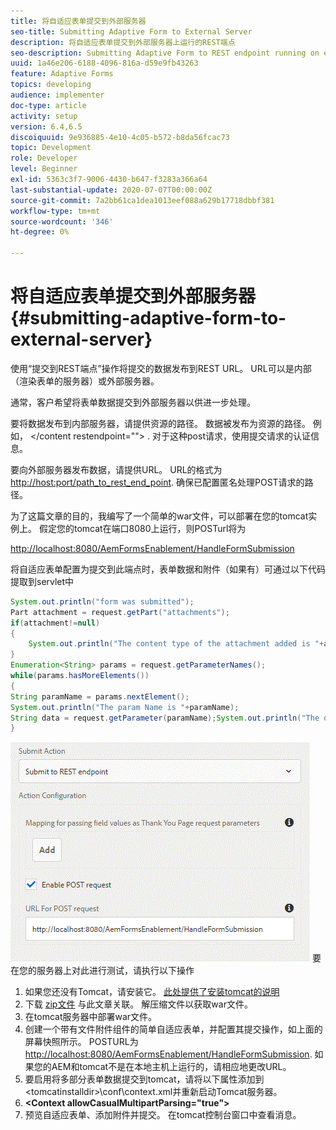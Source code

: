 ```yaml
---
title: 将自适应表单提交到外部服务器
seo-title: Submitting Adaptive Form to External Server
description: 将自适应表单提交到外部服务器上运行的REST端点
seo-description: Submitting Adaptive Form to REST endpoint running on external server
uuid: 1a46e206-6188-4096-816a-d59e9fb43263
feature: Adaptive Forms
topics: developing
audience: implementer
doc-type: article
activity: setup
version: 6.4,6.5
discoiquuid: 9e936885-4e10-4c05-b572-b8da56fcac73
topic: Development
role: Developer
level: Beginner
exl-id: 5363c3f7-9006-4430-b647-f3283a366a64
last-substantial-update: 2020-07-07T00:00:00Z
source-git-commit: 7a2bb61ca1dea1013eef088a629b17718dbbf381
workflow-type: tm+mt
source-wordcount: '346'
ht-degree: 0%

---
```


# 将自适应表单提交到外部服务器 {#submitting-adaptive-form-to-external-server}

使用“提交到REST端点”操作将提交的数据发布到REST URL。 URL可以是内部（渲染表单的服务器）或外部服务器。

通常，客户希望将表单数据提交到外部服务器以供进一步处理。

要将数据发布到内部服务器，请提供资源的路径。 数据被发布为资源的路径。 例如， &lt;/content restendpoint=&quot;&quot;> . 对于这种post请求，使用提交请求的认证信息。

要向外部服务器发布数据，请提供URL。 URL的格式为 <http://host:port/path_to_rest_end_point>. 确保已配置匿名处理POST请求的路径。

为了这篇文章的目的，我编写了一个简单的war文件，可以部署在您的tomcat实例上。 假定您的tomcat在端口8080上运行，则POSTurl将为

<http://localhost:8080/AemFormsEnablement/HandleFormSubmission>

将自适应表单配置为提交到此端点时，表单数据和附件（如果有）可通过以下代码提取到servlet中

```java
System.out.println("form was submitted");
Part attachment = request.getPart("attachments");
if(attachment!=null)
{
    System.out.println("The content type of the attachment added is "+attachment.getContentType());
}
Enumeration<String> params = request.getParameterNames();
while(params.hasMoreElements())
{
String paramName = params.nextElement();
System.out.println("The param Name is "+paramName);
String data = request.getParameter(paramName);System.out.println("The data  is "+data);
}
```

![表单提交](assets/formsubmission.gif)
要在您的服务器上对此进行测试，请执行以下操作

1. 如果您还没有Tomcat，请安装它。 [此处提供了安装tomcat的说明](https://helpx.adobe.com/experience-manager/kt/forms/using/preparing-datasource-for-form-data-model-tutorial-use.html)
1. 下载 [zip文件](assets/aemformsenablement.zip) 与此文章关联。 解压缩文件以获取war文件。
1. 在tomcat服务器中部署war文件。
1. 创建一个带有文件附件组件的简单自适应表单，并配置其提交操作，如上面的屏幕快照所示。 POSTURL为 <http://localhost:8080/AemFormsEnablement/HandleFormSubmission>. 如果您的AEM和tomcat不是在本地主机上运行的，请相应地更改URL。
1. 要启用将多部分表单数据提交到tomcat，请将以下属性添加到 &lt;tomcatinstalldir>\conf\context.xml并重新启动Tomcat服务器。
1. **&lt;Context allowCasualMultipartParsing=&quot;true&quot;>**
1. 预览自适应表单、添加附件并提交。 在tomcat控制台窗口中查看消息。
